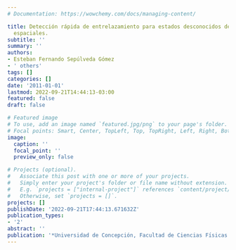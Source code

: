 ```yaml
---
# Documentation: https://wowchemy.com/docs/managing-content/

title: Detección rápida de entrelazamiento para estados desconocidos de dos qutrits
  espaciales.
subtitle: ''
summary: ''
authors:
- Esteban Fernando Sepúlveda Gómez
- ' others'
tags: []
categories: []
date: '2011-01-01'
lastmod: 2022-09-21T14:44:13-03:00
featured: false
draft: false

# Featured image
# To use, add an image named `featured.jpg/png` to your page's folder.
# Focal points: Smart, Center, TopLeft, Top, TopRight, Left, Right, BottomLeft, Bottom, BottomRight.
image:
  caption: ''
  focal_point: ''
  preview_only: false

# Projects (optional).
#   Associate this post with one or more of your projects.
#   Simply enter your project's folder or file name without extension.
#   E.g. `projects = ["internal-project"]` references `content/project/deep-learning/index.md`.
#   Otherwise, set `projects = []`.
projects: []
publishDate: '2022-09-21T17:44:13.671632Z'
publication_types:
- '2'
abstract: ''
publication: '*Universidad de Concepción, Facultad de Ciencias Fı́sicas y Matemáticas~łdots*'
---
```


